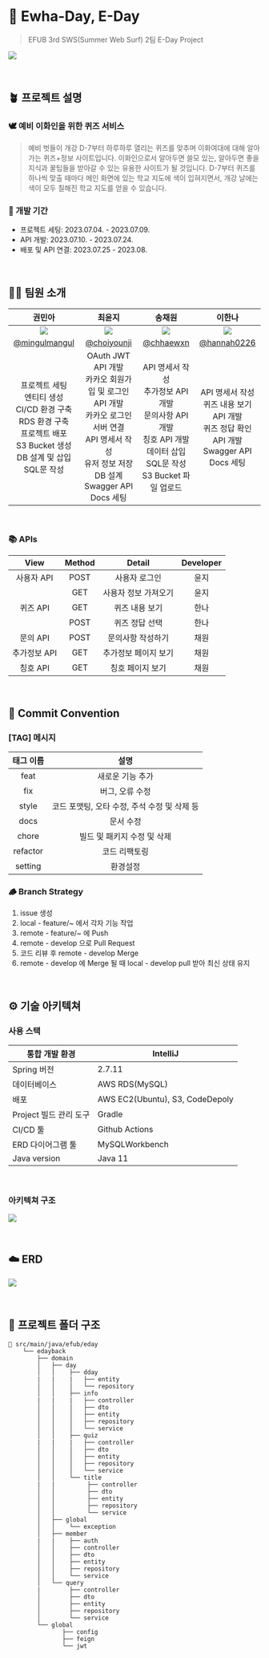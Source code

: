 # 🌱 Ewha-Day, E-Day
> EFUB 3rd SWS(Summer Web Surf) 2팀 E-Day Project

![](https://velog.velcdn.com/images/chhaewxn/post/b7a59ccb-3ef9-474e-9cea-616ace518712/image.png)

<br>

## 🪴 프로젝트 설명
### 🕊️ 예비 이화인을 위한 퀴즈 서비스 
> 예비 벗들이 개강 D-7부터 하루하루 열리는 퀴즈를 맞추며 이화여대에 대해 알아가는 퀴즈+정보 사이트입니다. 이화인으로서 알아두면 쓸모 있는, 알아두면 좋을 지식과 꿀팁들을 받아갈 수 있는 유용한 사이트가 될 것입니다. D-7부터 퀴즈를 하나씩 맞출 때마다 메인 화면에 있는 학교 지도에 색이 입혀지면서, 개강 날에는 색이 모두 칠해진 학교 지도를 얻을 수 있습니다.

### 📆 개발 기간
- 프로젝트 세팅: 2023.07.04. - 2023.07.09.
- API 개발: 2023.07.10. - 2023.07.24.
- 배포 및 API 연결: 2023.07.25 - 2023.08.

<br>

## 👩‍💻 팀원 소개
|권민아|최윤지|송채원|이한나|
|:-:|:-:|:-:|:-:|
|<img src="https://avatars.githubusercontent.com/u/71026706?v=4"/>|<img src="https://avatars.githubusercontent.com/u/100260416?v=4"/>|<img src="https://avatars.githubusercontent.com/u/96541582?v=4"/>|<img src="https://avatars.githubusercontent.com/u/89291223?v=4"/>
|[@mingulmangul](https://github.com/mingulmangul)|[@choiyounji](https://github.com/choiyounji)|[@chhaewxn](https://github.com/chhaewxn)|[@hannah0226](https://github.com/hannah0226)| 
|프로젝트 세팅<br>엔티티 생성<br>CI/CD 환경 구축<br>RDS 환경 구축<br>프로젝트 배포<br>S3 Bucket 생성<br>DB 설계 및 삽입 SQL문 작성|OAuth JWT API 개발<br>카카오 회원가입 및 로그인 API 개발<br>카카오 로그인 서버 연결<br>API 명세서 작성<br>유저 정보 저장 DB 설계<br>Swagger API Docs 세팅|API 명세서 작성<br>추가정보 API 개발<br>문의사항 API 개발<br>칭호 API 개발<br>데이터 삽입 SQL문 작성<br>S3 Bucket 파일 업로드|API 명세서 작성<br>퀴즈 내용 보기 API 개발<br>퀴즈 정답 확인 API 개발<br>Swagger API Docs 세팅

<br>

### 📚 APIs
| View            | Method | Detail | Developer |
|:-----------------:|:--------:|:--------:|:-----------:|
| 사용자 API |  POST  | 사용자 로그인 |   윤지   |
|  |  GET  | 사용자 정보 가져오기 |   윤지   |
| 퀴즈 API |  GET  | 퀴즈 내용 보기 |   한나   |
|  |  POST  | 퀴즈 정답 선택 |   한나   |
| 문의 API |  POST  | 문의사항 작성하기 |   채원   |
| 추가정보 API |  GET  | 추가정보 페이지 보기 |   채원   |
| 칭호 API |  GET  | 칭호 페이지 보기 |   채원   |

<br>

## 📌 Commit Convention

### [TAG] 메시지

| 태그 이름  |                               설명                                |
| :--------: | :---------------------------------------------------------------: |
|   feat    |                         새로운 기능 추가                  |
|   fix     |                          버그, 오류 수정                  |
|   style   |      코드 포맷팅, 오타 수정, 주석 수정 및 삭제 등          |
|   docs    |                  문서 수정                                |
|  chore    |              빌드 및 패키지 수정 및 삭제                   |
|  refactor |       코드 리팩토링              |
|  setting  |       환경설정                   |

### 🪵 Branch Strategy

1. issue 생성
2. local - feature/~ 에서 각자 기능 작업
3. remote - feature/~ 에 Push
4. remote - develop 으로 Pull Request 
5. 코드 리뷰 후 remote - develop Merge
6. remote - develop 에 Merge 될 때 local - develop pull 받아 최신 상태 유지

<br>


## ⚙️ 기술 아키텍쳐 
### 사용 스택
| 통합 개발 환경 | IntelliJ |
| --- | --- |
| Spring 버전 | 2.7.11 |
| 데이터베이스 | AWS RDS(MySQL) |
| 배포 | AWS EC2(Ubuntu), S3, CodeDepoly |
| Project 빌드 관리 도구 | Gradle |
| CI/CD 툴 | Github Actions |
| ERD 다이어그램 툴 | MySQLWorkbench |
| Java version | Java 11  |

<br>

### 아키텍쳐 구조
![](https://velog.velcdn.com/images/chhaewxn/post/b8fcf36c-6f4c-44b8-8a15-67d880553b15/image.png)

<br>

## ☁️ ERD 
![](https://velog.velcdn.com/images/chhaewxn/post/6976bd24-ca03-405f-9083-02c320313816/image.png)

<br>

## 📁 프로젝트 폴더 구조
```
📂 src/main/java/efub/eday
    └── edayback
        ├── domain
        │   ├── day
        │   │    ├── dday
        |   |    |   ├── entity
        │   │    │   └── repository 
        │   │    ├── info
        |   |    |   ├── controller
        │   │    │   ├── dto
        │   │    │   ├── entity
        │   │    │   ├── repository
        │   │    │   └── service 
        │   │    ├── quiz
        |   |    |   ├── controller
        │   │    │   ├── dto
        │   │    │   ├── entity
        │   │    │   ├── repository
        │   │    │   └── service 
        │   │    └── title
        |   |         ├── controller
        │   │         ├── dto
        │   │         ├── entity
        │   │         ├── repository
        │   │         └── service 
        │   ├── global
        │   │    └── exception
        │   ├── member
        |   |    ├── auth
        │   │    ├── controller
        │   │    ├── dto
        │   │    ├── entity
        │   │    ├── repository
        │   │    └── service 
        │   └── query
        |        ├── controller
        │        ├── dto
        │        ├── entity
        │        ├── repository
        │        └── service 
        └── global
               ├── config
               ├── feign
               └── jwt
```



